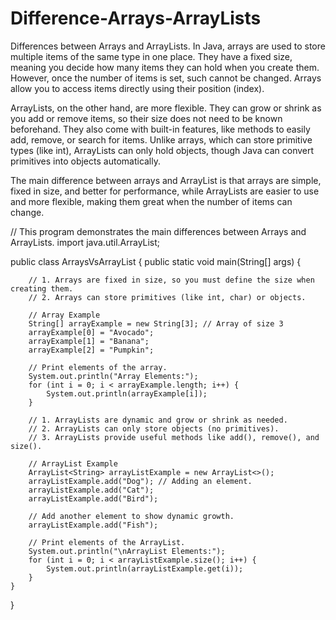 # Difference-Arrays-ArrayLists
Differences between Arrays and ArrayLists.
In Java, arrays are used to store multiple items of the same type in one place. They have a fixed size, meaning you decide how many items they can hold when you create them. However, once the number of items is set, such cannot be changed. Arrays allow you to access items directly using their position (index).

ArrayLists, on the other hand, are more flexible. They can grow or shrink as you add or remove items, so their size does not need to be known beforehand. They also come with built-in features, like methods to easily add, remove, or search for items. Unlike arrays, which can store primitive types (like int), ArrayLists can only hold objects, though Java can convert primitives into objects automatically.

The main difference between arrays and ArrayList is that arrays are simple, fixed in size, and better for performance, while ArrayLists are easier to use and more flexible, making them great when the number of items can change.

 // This program demonstrates the main differences between Arrays and ArrayLists.
import java.util.ArrayList;

public class ArraysVsArrayList {
    public static void main(String[] args) {
     
        // 1. Arrays are fixed in size, so you must define the size when creating them.
        // 2. Arrays can store primitives (like int, char) or objects.
        
        // Array Example
        String[] arrayExample = new String[3]; // Array of size 3
        arrayExample[0] = "Avocado";
        arrayExample[1] = "Banana";
        arrayExample[2] = "Pumpkin";

        // Print elements of the array.
        System.out.println("Array Elements:");
        for (int i = 0; i < arrayExample.length; i++) {
            System.out.println(arrayExample[i]);
        }

        // 1. ArrayLists are dynamic and grow or shrink as needed.
        // 2. ArrayLists can only store objects (no primitives).
        // 3. ArrayLists provide useful methods like add(), remove(), and size().

        // ArrayList Example
        ArrayList<String> arrayListExample = new ArrayList<>();
        arrayListExample.add("Dog"); // Adding an element.
        arrayListExample.add("Cat");
        arrayListExample.add("Bird");

        // Add another element to show dynamic growth.
        arrayListExample.add("Fish");

        // Print elements of the ArrayList.
        System.out.println("\nArrayList Elements:");
        for (int i = 0; i < arrayListExample.size(); i++) {
            System.out.println(arrayListExample.get(i));
        }
    }
}
